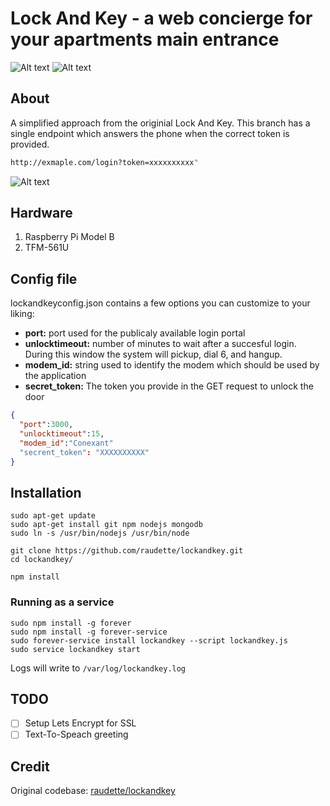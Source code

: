 # Lock And Key - a web concierge for your apartments main entrance
![Alt text](http://i.imgur.com/cjBl3mX.jpg "") ![Alt text](http://i.imgur.com/BqK13Bo.jpg "")

## About
A simplified approach from the originial Lock And Key. This branch has a single endpoint which answers the phone when the correct token is provided.

```bash
http://exmaple.com/login?token=xxxxxxxxxx"
```

![Alt text](http://i.imgur.com/eVtwtzu.jpg "")

## Hardware
1. Raspberry Pi Model B
2. TFM-561U

## Config file
lockandkeyconfig.json contains a few options you can customize to your liking: 
* **port:** port used for the publicaly available login portal
* **unlocktimeout:** number of minutes to wait after a succesful login. During this window the system will pickup, dial 6, and hangup. 
* **modem_id:** string used to identify the modem which should be used by the application 
* **secret_token:** The token you provide in the GET request to unlock the door 
```json
{
  "port":3000,
  "unlocktimeout":15,
  "modem_id":"Conexant"
  "secrent_token": "XXXXXXXXXX"
}
```

## Installation
```
sudo apt-get update
sudo apt-get install git npm nodejs mongodb
sudo ln -s /usr/bin/nodejs /usr/bin/node

git clone https://github.com/raudette/lockandkey.git
cd lockandkey/

npm install
```

### Running as a service
```
sudo npm install -g forever
sudo npm install -g forever-service
sudo forever-service install lockandkey --script lockandkey.js
sudo service lockandkey start
```

Logs will write to `/var/log/lockandkey.log`

## TODO
- [ ] Setup Lets Encrypt for SSL
- [ ] Text-To-Speach greeting

## Credit
Original codebase: [raudette/lockandkey](https://github.com/raudette/lockandkey)  
